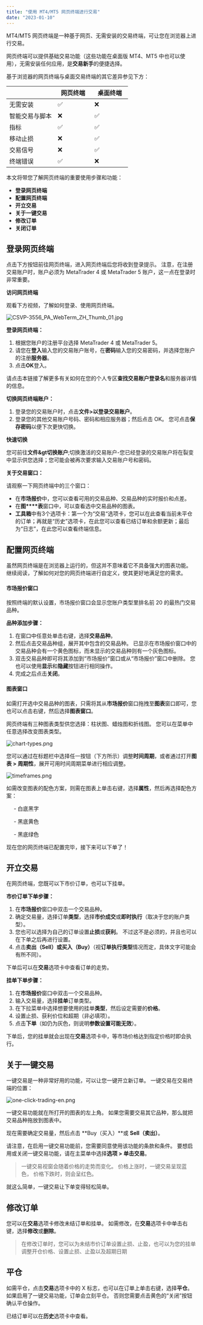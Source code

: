 ```yaml
---
title: "使用 MT4/MT5 网页终端进行交易"
date: "2023-01-10"
---
```


MT4/MT5 网页终端是一种基于网页、无需安装的交易终端，可让您在浏览器上进行交易。

网页终端可以提供基础交易功能（这些功能在桌面版 MT4、MT5 中也可以使用），无需安装任何应用，是**交易新手**的便捷选择。

基于浏览器的网页终端与桌面交易终端的其它差异参见下方：

|   |   网页终端   |   桌面终端   |
| --- | --- | --- |
| 无需安装 | ✅ | ❌ |
| 智能交易与脚本 | ❌ | ✅ |
| 指标 | ✅ | ✅ |
| 移动止损 | ❌ | ✅ |
| 交易信号 | ❌ | ✅ |
| 终端错误 | ✅ | ❌ |

本文将带您了解网页终端的重要使用步骤和功能：

- **登录网页终端**
- **配置网页终端**
- **开立交易**
- **关于一键交易**
- **修改订单**
- **关闭订单**

## 登录网页终端

点击下方按钮前往网页终端，进入网页终端后您将收到登录提示。 注意，在注册交易账户时，账户必须为 MetaTrader 4 或 MetaTrader 5 账户，这一点在登录时非常重要。

**访问网页终端**

观看下方视频，了解如何登录、使用网页终端。

![CSVP-3556_PA_WebTerm_ZH_Thumb_01.jpg](https://haokan.baidu.com/v?vid=4068548728336754395)

**登录网页终端：**

1. 根据您账户的注册平台选择 MetaTrader 4 或 MetaTrader 5。
2. 请您在**登入**输入您的交易账户账号，在**密码**输入您的交易密码，并选择您账户的注册**服务器**。
3. 点击**OK**登入。

请点击本链接了解更多有关如何在您的个人专区**查找交易账户登录名**和服务器详情的信息。

**切换网页终端账户：**

1. 登录您的交易账户时，点击**文件>以登录交易账户**。
2. 登录您的其他交易账户号码、密码和相应服务器；然后点击 OK。 您可点击**保存密码**以便下次更快切换。

**快速切换**

您可前往**文件&gt切换账户**;切换激活的交易账户-您已经登录的交易账户将在裂变中显示供您选择；您可能会被再次要求输入交易账户号和密码。

**关于交易窗口：**

请观察一下网页终端中的三个窗口：

- 在**市场报价**中，您可以查看可用的交易品种、交易品种的实时报价和点差。
- 在**图****表**窗口中，可以查看选中交易品种的图表。
- **工具箱**中有3个选项卡：第一个为“交易“选项卡，您可以在此查看当前未平仓的订单；再就是“历史”选项卡，在此您可以查看已结订单和余额更新；最后为“日志”，在此您可以查看终端信息。

## 配置网页终端

虽然网页终端是在浏览器上运行的，但这并不意味着它不具备强大的图表功能。 继续阅读，了解如何对您的网页终端进行自定义，使其更好地满足您的需求。

#### **市场报价窗口**

按照终端的默认设置，市场报价窗口会显示您账户类型里排名前 20 的最热门交易品种。

**品种添加步骤：**

1. 在窗口中任意处单击右键，选择**交易品种**。
2. 然后点击交易品种组，展开其中包含的交易品种。 已显示在市场报价窗口中的交易品种会有一个黄色图标，而未显示的交易品种则有一个灰色图标。
3. 双击交易品种即可将其添加到“市场报价”窗口或从“市场报价”窗口中删除。 您也可以使用**显示**和**隐藏**按钮进行相同操作。
4. 完成之后点击**关闭**。

#### **图表窗口**

如需打开选中交易品种的图表，只需将其从**市场报价**窗口拖拽至**图表**窗口即可，您也可以点击右键，然后选择**图表窗口**。

网页终端有三种图表类型供您选择：柱状图、蜡烛图和折线图。 您可以在菜单中任意选择改变图表类型。

![chart-types.png](https://get.exness.help/hc/article_attachments/360012990631/chart-types.png)

您可以通过在标题栏中选择任一按钮（下方所示）调整**时间周期**，或者通过打开**图表 > 周期性**，展开可用时间周期菜单进行相应调整。

![timeframes.png](https://get.exness.help/hc/article_attachments/360012984612/timeframes.png)

如需改变图表的配色方案，则需在图表上单击右键，选择**属性**，然后再选择配色方案：

     - 白底黑字

     - 黑底黄色

     - 黑底绿色

现在您的网页终端已配置完毕，接下来可以下单了！

## 开立交易

在网页终端，您既可以下市价订单，也可以下挂单。

**市价订单下单步骤：**

1. 在**市场报价**窗口中双击一个交易品种。
2. 确定交易量，选择订单**类型**，选择**市价成交**或**即时执行**（取决于您的账户类型）。
3. 您也可以选择为自己的订单设置**止损**或**获利**。 不过这不是必须的，并且也可以在下单之后再进行设置。
4. 点击**卖出（Sell）**或**买入（Buy）**（视**订单执行类型**情况而定，具体文字可能会有所不同）。

下单后可以在**交易**选项卡中查看订单的走势。

**挂单下单步骤：**

1. 在**市场报价**窗口中双击一个交易品种。
2. 输入交易量，选择**挂单**订单类型。
3. 在下拉菜单中选择想要使用的挂单**类型**，然后设定需要的**价格**。
4. 设置止损、获利价位和超期（非必填项）。
5. 点击**下单**（如仍为灰色，则说明**参数设置可能无效**）。

下单后，您的挂单就会出现在**交易**选项卡中，等市场价格达到指定价格时即会执行。

## 关于一键交易

一键交易是一种非常好用的功能，可以让您一键开立新订单。 一键交易在交易终端的位置：

![one-click-trading-en.png](https://get.exness.help/hc/article_attachments/360012984632/one-click-trading-en.png)

一键交易功能就在所打开的图表的左上角。 如果您需要交易其它品种，那么就把交易品种拖放到图表中。

现在需要确定交易量，然后点击 **Buy（买入）**或 **Sell（卖出）**。

请注意，在启用一键交易功能前，您需要同意使用该功能的条款和条件。 要想启用或关闭一键交易功能，请在主菜单中选择**选项 > 单击交易**。

> 一键交易视窗会随着价格的走势而变化。 价格上涨时，一键交易呈现蓝色， 价格下跌时，则会呈红色。

就这么简单，一键交易让下单变得轻松简单。

## 修改订单

您可以在**交易**选项卡修改未结订单和挂单。 如需修改，在**交易**选项卡中单击右键，选择**修改**或**删除**。

> 在修改订单时，您可以为未结市价订单设置止损、止盈，也可以为您的挂单调整开仓价格、设置止损、止盈以及超期日期

## 平仓

如需平仓，点击**交易**选项卡中的 X 标志，也可以在订单上单击右键，选择**平仓**。 如果启用了一键交易功能，订单会立刻平仓。 否则您需要点击黄色的“关闭”按钮确认平仓操作。

已结订单可以在**历史**选项卡中查看。
